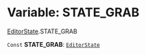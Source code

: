 # Variable: STATE\_GRAB

[EditorState](/en/auto-docs/playground-react/modules/EditorState.md).STATE\_GRAB

`Const` **STATE\_GRAB**: [`EditorState`](/en/auto-docs/playground-react/interfaces/EditorState-1.md)
